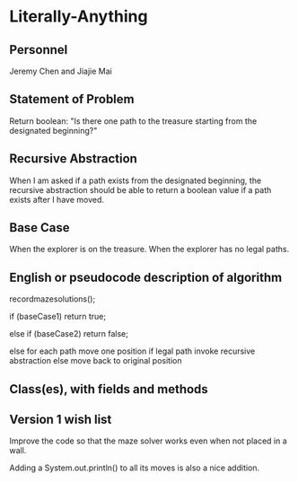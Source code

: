 ﻿# Literally-Anything

## Personnel
Jeremy Chen and Jiajie Mai

## Statement of Problem

Return boolean: "Is there one path to the treasure starting from the designated beginning?"

## Recursive Abstraction

When I am asked if a path exists from the designated beginning, 
the recursive abstraction should be able to return a boolean value 
if a path exists after I have moved.

## Base Case

When the explorer is on the treasure.
When the explorer has no legal paths.

## English or pseudocode description of algorithm

recordmazesolutions();

if (baseCase1)
return true;

else if (baseCase2)
return false;

else
	for each path
		move one position
		if legal path
			invoke recursive abstraction
		else 
			move back to original position

## Class(es), with fields and methods

## Version 1 wish list

Improve the code so that the maze solver works even when not placed in a wall.

Adding a System.out.println() to all its moves is also a nice addition.


